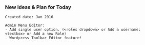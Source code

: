 ### New Ideas & Plan for Today ###

	Created date: Jan 2016
	
	Admin Menu Editor:
	- Add single user option. (<roles dropdown> or Add a username: <textbox> or Add a new Role)
	- Wordpress Toolbar Editor feature!